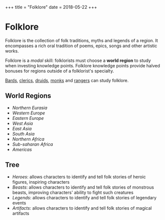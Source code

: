 +++
title = "Folklore"
date = 2018-05-22
+++

# Folklore

Folklore is the collection of folk traditions, myths and legends of a region.
It encompasses a rich oral tradition of poems, epics, songs and other artistic works.

Folklore is a *modal* skill: folklorists must choose a **world region** to study when investing knowledge points.
Folklore knowledge points provide halved bonuses for regions outside of a folklorist's specialty.

[Bards](./wiki/characters/bard.md), [clerics](./wiki/characters/cleric.md), [druids](./wiki/characters/druid.md), [monks](./wiki/characters/monk.md) and [rangers](./wiki/characters/ranger.md) can study folklore.

## World Regions

* *Northern Eurasia*
* *Western Europe*
* *Eastern Europe*
* *West Asia*
* *East Asia*
* *South Asia*
* *Northern Africa*
* *Sub-saharan Africa*
* *Americas*

## Tree

* *Heroes*: allows characters to identify and tell folk stories of heroic figures, inspiring characters
* *Beasts*: allows characters to identify and tell folk stories of monstrous beasts, improving characters' ability to fight such creatures
* *Legends*: allows characters to identify and tell folk stories of legendary events
* *Artifacts*: allows characters to identify and tell folk stories of magical artifacts
